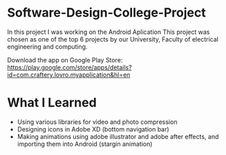 # Software-Design-College-Project

In this project I was working on the Android Aplication
This project was chosen as one of the top 6 projects by our University, Faculty of electrical engineering and computing.

Download the app on Google Play Store:
https://play.google.com/store/apps/details?id=com.craftery.lovro.myapplication&hl=en

# What I Learned

* Using various libraries for video and photo compression
* Designing icons in Adobe XD (bottom navigation bar)
* Making animations using adobe illustrator and adobe after effects, and importing them into Android (stargin animation)
